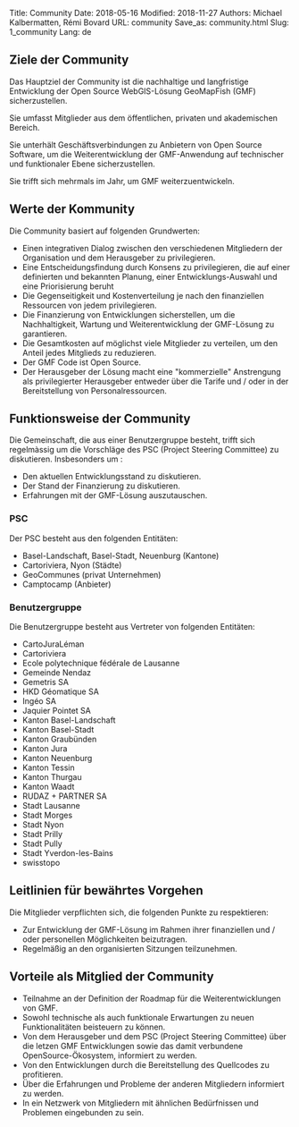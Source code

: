 Title: Community
Date: 2018-05-16
Modified: 2018-11-27
Authors: Michael Kalbermatten, Rémi Bovard
URL: community
Save_as: community.html
Slug: 1_community
Lang: de

## Ziele der Community

Das Hauptziel der Community ist die nachhaltige und langfristige Entwicklung der Open Source WebGIS-Lösung GeoMapFish (GMF) sicherzustellen.

Sie umfasst Mitglieder aus dem öffentlichen, privaten und akademischen Bereich.

Sie unterhält Geschäftsverbindungen zu Anbietern von Open Source Software, um die Weiterentwicklung der GMF-Anwendung auf technischer und funktionaler Ebene sicherzustellen.

Sie trifft sich mehrmals im Jahr, um GMF weiterzuentwickeln.

## Werte der Kommunity

Die Community basiert auf folgenden Grundwerten:

* Einen integrativen Dialog zwischen den verschiedenen Mitgliedern der Organisation und dem Herausgeber zu privilegieren.
* Eine Entscheidungsfindung durch Konsens zu privilegieren, die auf einer definierten und bekannten Planung, einer Entwicklungs-Auswahl und eine Priorisierung beruht
* Die Gegenseitigkeit und Kostenverteilung je nach den finanziellen Ressourcen von jedem privilegieren.
* Die Finanzierung von Entwicklungen sicherstellen, um die Nachhaltigkeit, Wartung und Weiterentwicklung der GMF-Lösung zu garantieren.
* Die Gesamtkosten auf möglichst viele Mitglieder zu verteilen, um den Anteil jedes Mitglieds zu reduzieren.
* Der GMF Code ist Open Source.
* Der Herausgeber der Lösung macht eine "kommerzielle" Anstrengung als privilegierter Herausgeber entweder über die Tarife und / oder in der Bereitstellung von Personalressourcen.

## Funktionsweise der Community

Die Gemeinschaft, die aus einer Benutzergruppe besteht, trifft sich regelmàssig  um die Vorschläge des PSC (Project Steering Committee) zu diskutieren. Insbesonders um :

* Den aktuellen Entwicklungsstand zu diskutieren.
* Der Stand der Finanzierung zu diskutieren.
* Erfahrungen mit der GMF-Lösung auszutauschen.

### PSC

Der PSC besteht aus den folgenden Entitäten:

* Basel-Landschaft, Basel-Stadt, Neuenburg (Kantone)
* Cartoriviera, Nyon (Städte)
* GeoCommunes (privat Unternehmen)
* Camptocamp (Anbieter)

### Benutzergruppe

Die Benutzergruppe besteht aus Vertreter von folgenden Entitäten:

* CartoJuraLéman
* Cartoriviera
* Ecole polytechnique fédérale de Lausanne
* Gemeinde Nendaz
* Gemetris SA
* HKD Géomatique SA
* Ingéo SA
* Jaquier Pointet SA
* Kanton Basel-Landschaft
* Kanton Basel-Stadt
* Kanton Graubünden
* Kanton Jura
* Kanton Neuenburg
* Kanton Tessin
* Kanton Thurgau
* Kanton Waadt
* RUDAZ + PARTNER SA
* Stadt Lausanne
* Stadt Morges
* Stadt Nyon
* Stadt Prilly
* Stadt Pully
* Stadt Yverdon-les-Bains
* swisstopo

## Leitlinien für bewährtes Vorgehen

Die Mitglieder verpflichten sich, die folgenden Punkte zu respektieren:

* Zur Entwicklung der GMF-Lösung im Rahmen ihrer finanziellen und / oder personellen Möglichkeiten beizutragen.
* Regelmäßig an den organisierten Sitzungen teilzunehmen.


## Vorteile als Mitglied der Community

* Teilnahme an der Definition der Roadmap für die Weiterentwicklungen von GMF.
* Sowohl technische als auch funktionale Erwartungen zu neuen Funktionalitäten beisteuern zu können.
* Von dem Herausgeber und dem PSC (Project Steering Committee) über die letzen GMF Entwicklungen sowie das damit verbundene OpenSource-Ökosystem, informiert zu werden.
* Von den Entwicklungen durch die Bereitstellung des Quellcodes zu profitieren.
* Über die Erfahrungen und Probleme der anderen Mitgliedern informiert zu werden.
* In ein Netzwerk von Mitgliedern mit ähnlichen Bedürfnissen und Problemen eingebunden zu sein.

